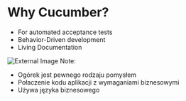 # Why Cucumber?
* For automated acceptance tests
* Behavior-Driven development
* Living Documentation

![External Image](https://cucumber.io/images/cucumber-logo.svg)
Note: 
* Ogórek jest pewnego rodzaju pomysłem
* Połaczenie kodu aplikacji z wymaganiami biznesowymi
* Używa języka biznesowego



